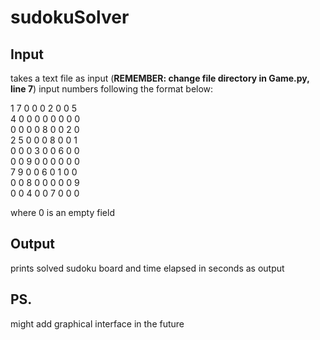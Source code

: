 # sudokuSolver
## Input
takes a text file as input (**REMEMBER: change file directory in Game.py, line 7**)
input numbers following the format below:

1 7 0 0 0 2 0 0 5<br/>
4 0 0 0 0 0 0 0 0<br/>
0 0 0 0 8 0 0 2 0<br/>
2 5 0 0 0 8 0 0 1<br/>
0 0 0 3 0 0 6 0 0<br/>
0 0 9 0 0 0 0 0 0<br/>
7 9 0 0 6 0 1 0 0<br/>
0 0 8 0 0 0 0 0 9<br/>
0 0 4 0 0 7 0 0 0

where 0 is an empty field
## Output
prints solved sudoku board and time elapsed in seconds as output
## PS.
might add graphical interface in the future
